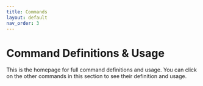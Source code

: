 ```yaml
---
title: Commands
layout: default
nav_order: 3
---
```


# Command Definitions & Usage

This is the homepage for full command definitions and usage. You can click on the other commands in this section to see their definition and usage.
